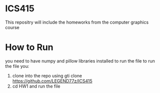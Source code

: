 # ICS415
This repositry will include the homeworks from the computer graphics course
# How to Run
you need to have numpy and pillow libraries installed to run the file
to run the file you:
1. clone into the repo using gti clone https://github.com/LEGEND77z/ICS415
2. cd HW1 and run the file
